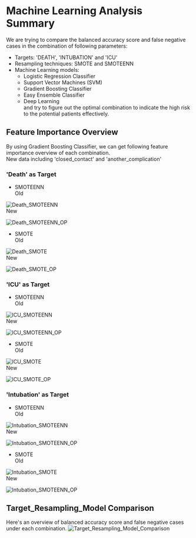 # Machine Learning Analysis Summary

We are trying to compare the balanced accuracy score and false negative cases in the combination of following parameters:
- Targets: 'DEATH', 'INTUBATION' and 'ICU' 
- Resampling techniques: SMOTE and SMOTEENN
- Machine Learning models: 
    - Logistic Regression Classifier
    - Support Vector Machines (SVM)
    - Gradient Boosting Classifier
    - Easy Ensemble Classifier
    - Deep Learning
<br> and try to figure out the optimal combination to indicate the high risk to the potential patients effectively.

## Feature Importance Overview
By using Gradient Boosting Classifier, we can get following feature importance overview of each combination.
<br>New data including 'closed_contact' and 'another_complication'

### 'Death' as Target 
- SMOTEENN
<br>Old

![Death_SMOTEENN](./Image/Death_SMOTEENN.png)
<br>New

![Death_SMOTEENN_OP](./Image/Death_SMOTEENN_OP.png)  

- SMOTE
<br>Old

![Death_SMOTE](./Image/Death_SMOTE.png)
<br>New

![Death_SMOTE_OP](./Image/Death_SMOTE_OP.png)

### 'ICU' as Target
- SMOTEENN
<br>Old

![ICU_SMOTEENN](./Image/ICU_SMOTEENN.png)
<br>New

![ICU_SMOTEENN_OP](./Image/ICU_SMOTEENN_OP.png)

- SMOTE
<br>Old

![ICU_SMOTE](./Image/ICU_SMOTE.png)
<br>New

![ICU_SMOTE_OP](./Image/ICU_SMOTE_OP.png)

### 'Intubation' as Target
- SMOTEENN
<br>Old

![Intubation_SMOTEENN](./Image/Intubation_SMOTEENN.png)
<br>New

![Intubation_SMOTEENN_OP](./Image/Intubation_SMOTEENN_OP.png)

- SMOTE
<br>Old

![Intubation_SMOTE](./Image/Intubation_SMOTE.png)
<br>New

![Intubation_SMOTEENN_OP](./Image/Intubation_SMOTEENN_OP.png)

## Target_Resampling_Model Comparison
Here's an overview of balanced accuracy score and false negative cases under each combination.
![Target_Resampling_Model_Comparison](./Image/Target_Resampling_Model_Comparison.png)
